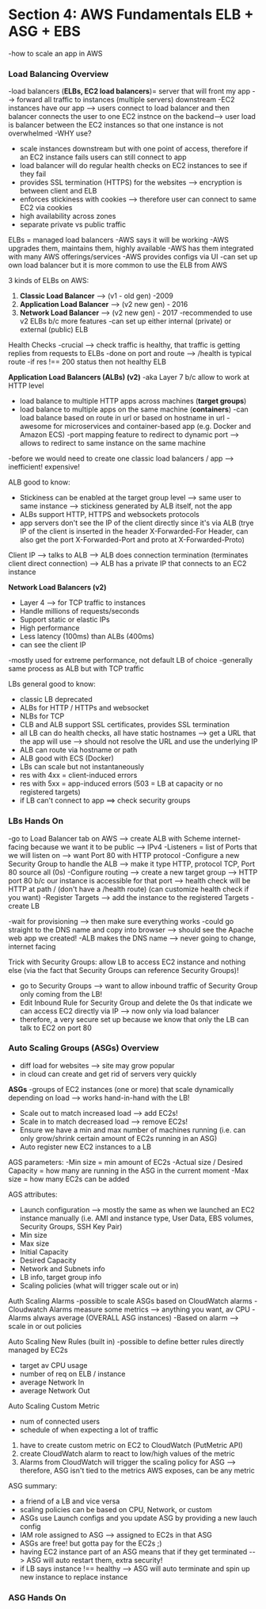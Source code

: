 # Section 4: AWS Fundamentals ELB + ASG + EBS
-how to scale an app in AWS

### Load Balancing Overview 
-load balancers (**ELBs, EC2 load balancers**)= server that will front my app --> forward all traffic to instances (multiple servers) downstream
-EC2 instances have our app --> users connect to load balancer and then balancer connects the user to one EC2 instnce on the backend--> user load is balancer between the EC2 instances so that one instance is not overwhelmed 
-WHY use? 
* scale instances downstream but with one point of access, therefore if an EC2 instance fails users can still connect to app 
* load balancer will do regular health checks on EC2 instances to see if they fail
* provides SSL termination (HTTPS) for the websites --> encryption is between client and ELB 
* enforces stickiness with cookies --> therefore user can connect to same EC2 via cookies 
* high availability across zones 
* separate private vs public traffic

ELBs = managed load balancers
-AWS says it will be working 
-AWS upgrades them, maintains them, highly available 
-AWS has them integrated with many AWS offerings/services
-AWS provides configs via UI 
-can set up own load balancer but it is more common to use the ELB from AWS

3 kinds of ELBs on AWS: 
1. **Classic Load Balancer** --> (v1 - old gen) -2009 
1. **Application Load Balancer** --> (v2 new gen) - 2016 
1. **Network Load Balancer** --> (v2 new gen) - 2017
-recommended to use v2 ELBs b/c more features 
-can set up either internal (private) or external (public) ELB

Health Checks
-crucial --> check traffic is healthy, that traffic is getting replies from requests to ELBs
-done on port and route --> /health is typical route
-if res !== 200 status then not healthy ELB 

**Application Load Balancers (ALBs) (v2)**
-aka Layer 7 b/c allow to work at HTTP level 
- load balance to multiple HTTP apps across machines (**target groups**)
- load balance to multiple apps on the same machine (**containers**)
-can load balance based on route in url or based on hostname in url 
-awesome for microservices and container-based app (e.g. Docker and Amazon ECS)
-port mapping feature to redirect to dynamic port --> allows to redirect to same instance on the same machine

-before we would need to create one classic load balancers / app --> inefficient! expensive!

ALB good to know: 
* Stickiness can be enabled at the target group level --> same user to same instance --> stickiness generated by ALB itself, not the app
* ALBs support HTTP, HTTPS and websockets protocols 
* app servers don't see the IP of the client directly since it's via ALB (trye IP of the client is inserted in the header X-Forwarded-For Header, can also get the port X-Forwarded-Port and proto at X-Forwarded-Proto)

Client IP --> talks to ALB --> ALB does connection termination (terminates client direct connection) --> ALB has a private IP that connects to an EC2 instance

**Network Load Balancers (v2)**
- Layer 4 --> for TCP traffic to instances
- Handle millions of requests/seconds
- Support static or elastic IPs
- High performance 
- Less latency (100ms) than ALBs (400ms)
- can see the client IP

-mostly used for extreme performance, not default LB of choice 
-generally same process as ALB but with TCP traffic 

LBs general good to know: 
* classic LB deprecated 
* ALBs for HTTP / HTTPs and websocket
* NLBs for TCP 
* CLB and ALB support SSL certificates, provides SSL termination 
* all LB can do health checks, all have static hostnames --> get a URL that the app will use --> should not resolve the URL and use the underlying IP 
* ALB can route via hostname or path 
* ALB good with ECS (Docker)
* LBs can scale but not instantaneously 
* res with 4xx = client-induced errors
* res with 5xx = app-induced errors (503 = LB at capacity or no registered targets)
* if LB can't connect to app ==> check security groups 

### LBs Hands On 
-go to Load Balancer tab on AWS --> create ALB with Scheme internet-facing because we want it to be public --> IPv4
-Listeners = list of Ports that we will listen on --> want Port 80 with HTTP protocol 
-Configure a new Security Group to handle the ALB --> make it type HTTP, protocol TCP, Port 80 source all (0s)
-Configure routing --> create a new target group --> HTTP port 80 b/c our instance is accessible for that port --> health check will be HTTP at path / (don't have a /health route) (can customize health check if you want)
-Register Targets --> add the instance to the registered Targets
-create LB 

-wait for provisioning --> then make sure everything works
-could go straight to the DNS name and copy into browser --> should see the Apache web app we created! 
-ALB makes the DNS name --> never going to change, internet facing

Trick with Security Groups: allow LB to access EC2 instance and nothing else (via the fact that Security Groups can reference Security Groups)!
* go to Security Groups --> want to allow inbound traffic of Security Group only coming from the LB! 
* Edit Inbound Rule for Security Group and delete the 0s that indicate we can access EC2 directly via IP --> now only via load balancer
* therefore, a very secure set up because we know that only the LB can talk to EC2 on port 80 

### Auto Scaling Groups (ASGs) Overview 
- diff load for websites --> site may grow popular
- in cloud can create and get rid of servers very quickly

**ASGs**
-groups of EC2 instances (one or more) that scale dynamically depending on load --> works hand-in-hand with the LB!
- Scale out to match increased load --> add EC2s!
- Scale in to match decreased load --> remove EC2s!
- Ensure we have a min and max number of machines running (i.e. can only grow/shrink certain amount of EC2s running in an ASG)
- Auto register new EC2 instances to a LB

AGS parameters:
-Min size = min amount of EC2s
-Actual size / Desired Capacity = how many are running in the ASG in the current moment 
-Max size = how many EC2s can be added

AGS attributes: 
* Launch configuration --> mostly the same as when we launched an EC2 instance manually (i.e. AMI and instance type, User Data, EBS volumes, Security Groups, SSH Key Pair)
* Min size
* Max size
* Initial Capacity 
* Desired Capacity 
* Network and Subnets info 
* LB info, target group info
* Scaling policies (what will trigger scale out or in)

Auth Scaling Alarms
-possible to scale ASGs based on CloudWatch alarms
-Cloudwatch Alarms measure some metrics --> anything you want, av CPU 
-Alarms always average (OVERALL ASG instances)
-Based on alarm --> scale in or out policies 

Auto Scaling New Rules (built in)
-possible to define better rules directly managed by EC2s
* target av CPU usage
* number of req on ELB / instance 
* average Network In
* average Network Out

Auto Scaling Custom Metric 
* num of connected users 
* schedule of when expecting a lot of traffic
1. have to create custom metric on EC2 to CloudWatch (PutMetric API)
2. create CloudWatch alarm to react to low/high values of the metric
3. Alarms from CloudWatch will trigger the scaling policy for ASG
--> therefore, ASG isn't tied to the metrics AWS exposes, can be any metric

ASG summary:
* a friend of a LB and vice versa
* scaling policies can be based on CPU, Network, or custom 
* ASGs use Launch configs and you update ASG by providing a new lauch config 
* IAM role assigned to ASG --> assigned to EC2s in that ASG
* ASGs are free! but gotta pay for the EC2s ;) 
* having EC2 instance part of an ASG means that if they get terminated --> ASG will auto restart them, extra security!
* if LB says instance !== healthy --> ASG will auto terminate and spin up new instance to replace instance

### ASG Hands On 